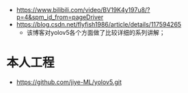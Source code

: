 * https://www.bilibili.com/video/BV19K4y197u8/?p=4&spm_id_from=pageDriver
* https://blog.csdn.net/flyfish1986/article/details/117594265
  * 该博客对yolov5各个方面做了比较详细的系列讲解；



# 本人工程

* https://github.com/jiye-ML/yolov5.git